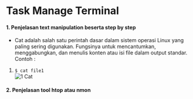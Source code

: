 # Task Manage Terminal
#### 1. Penjelasan text manipulation beserta step by step
- Cat adalah salah satu perintah dasar dalam sistem operasi Linux yang paling sering digunakan. Fungsinya untuk mencantumkan, menggabungkan, dan menulis konten atau isi file dalam output standar.<br/>
 Contoh :
 1. ``$ cat file1``<br/>![1  Cat](https://github.com/darblietz/devops17-dumbways--M-Yusuf-Haidar-Week-2-Manage-Terminal/assets/98991080/abc8cd89-db32-4ac5-a5db-a78de658b476)<br/>

 









#### 2. Penjelasan tool htop atau nmon
